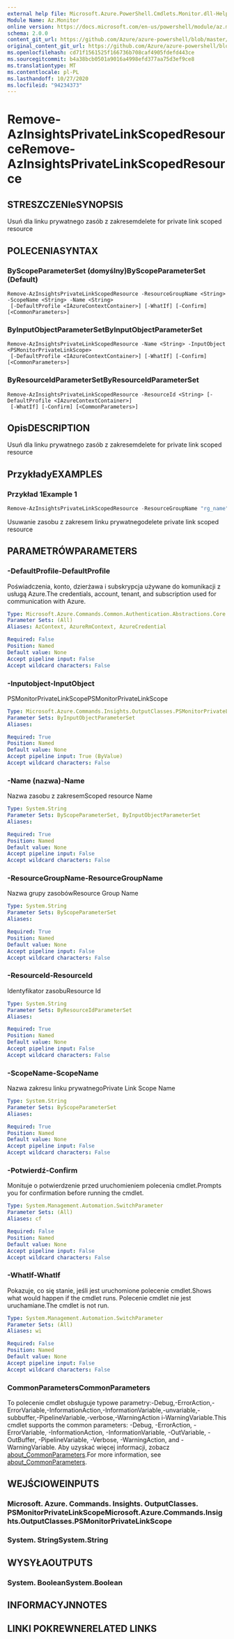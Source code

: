 ```yaml
---
external help file: Microsoft.Azure.PowerShell.Cmdlets.Monitor.dll-Help.xml
Module Name: Az.Monitor
online version: https://docs.microsoft.com/en-us/powershell/module/az.monitor/remove-azinsightsprivatelinkscopedresource
schema: 2.0.0
content_git_url: https://github.com/Azure/azure-powershell/blob/master/src/Monitor/Monitor/help/Remove-AzInsightsPrivateLinkScopedResource.md
original_content_git_url: https://github.com/Azure/azure-powershell/blob/master/src/Monitor/Monitor/help/Remove-AzInsightsPrivateLinkScopedResource.md
ms.openlocfilehash: cd71f1561525f166736b708caf4905fdefd443ce
ms.sourcegitcommit: b4a38bcb0501a9016a4998efd377aa75d3ef9ce8
ms.translationtype: MT
ms.contentlocale: pl-PL
ms.lasthandoff: 10/27/2020
ms.locfileid: "94234373"
---
```

# <span data-ttu-id="c579b-101">Remove-AzInsightsPrivateLinkScopedResource</span><span class="sxs-lookup"><span data-stu-id="c579b-101">Remove-AzInsightsPrivateLinkScopedResource</span></span>

## <span data-ttu-id="c579b-102">STRESZCZENIe</span><span class="sxs-lookup"><span data-stu-id="c579b-102">SYNOPSIS</span></span>
<span data-ttu-id="c579b-103">Usuń dla linku prywatnego zasób z zakresem</span><span class="sxs-lookup"><span data-stu-id="c579b-103">delete for private link scoped resource</span></span>

## <span data-ttu-id="c579b-104">POLECENIA</span><span class="sxs-lookup"><span data-stu-id="c579b-104">SYNTAX</span></span>

### <span data-ttu-id="c579b-105">ByScopeParameterSet (domyślny)</span><span class="sxs-lookup"><span data-stu-id="c579b-105">ByScopeParameterSet (Default)</span></span>
```
Remove-AzInsightsPrivateLinkScopedResource -ResourceGroupName <String> -ScopeName <String> -Name <String>
 [-DefaultProfile <IAzureContextContainer>] [-WhatIf] [-Confirm] [<CommonParameters>]
```

### <span data-ttu-id="c579b-106">ByInputObjectParameterSet</span><span class="sxs-lookup"><span data-stu-id="c579b-106">ByInputObjectParameterSet</span></span>
```
Remove-AzInsightsPrivateLinkScopedResource -Name <String> -InputObject <PSMonitorPrivateLinkScope>
 [-DefaultProfile <IAzureContextContainer>] [-WhatIf] [-Confirm] [<CommonParameters>]
```

### <span data-ttu-id="c579b-107">ByResourceIdParameterSet</span><span class="sxs-lookup"><span data-stu-id="c579b-107">ByResourceIdParameterSet</span></span>
```
Remove-AzInsightsPrivateLinkScopedResource -ResourceId <String> [-DefaultProfile <IAzureContextContainer>]
 [-WhatIf] [-Confirm] [<CommonParameters>]
```

## <span data-ttu-id="c579b-108">Opis</span><span class="sxs-lookup"><span data-stu-id="c579b-108">DESCRIPTION</span></span>
<span data-ttu-id="c579b-109">Usuń dla linku prywatnego zasób z zakresem</span><span class="sxs-lookup"><span data-stu-id="c579b-109">delete for private link scoped resource</span></span>

## <span data-ttu-id="c579b-110">Przykłady</span><span class="sxs-lookup"><span data-stu-id="c579b-110">EXAMPLES</span></span>

### <span data-ttu-id="c579b-111">Przykład 1</span><span class="sxs-lookup"><span data-stu-id="c579b-111">Example 1</span></span>
```powershell
Remove-AzInsightsPrivateLinkScopedResource -ResourceGroupName "rg_name" -ScopeName "scope_name" -Name "scoped_resource_name"
```

<span data-ttu-id="c579b-112">Usuwanie zasobu z zakresem linku prywatnego</span><span class="sxs-lookup"><span data-stu-id="c579b-112">delete private link scoped resource</span></span>

## <span data-ttu-id="c579b-113">PARAMETRÓW</span><span class="sxs-lookup"><span data-stu-id="c579b-113">PARAMETERS</span></span>

### <span data-ttu-id="c579b-114">-DefaultProfile</span><span class="sxs-lookup"><span data-stu-id="c579b-114">-DefaultProfile</span></span>
<span data-ttu-id="c579b-115">Poświadczenia, konto, dzierżawa i subskrypcja używane do komunikacji z usługą Azure.</span><span class="sxs-lookup"><span data-stu-id="c579b-115">The credentials, account, tenant, and subscription used for communication with Azure.</span></span>

```yaml
Type: Microsoft.Azure.Commands.Common.Authentication.Abstractions.Core.IAzureContextContainer
Parameter Sets: (All)
Aliases: AzContext, AzureRmContext, AzureCredential

Required: False
Position: Named
Default value: None
Accept pipeline input: False
Accept wildcard characters: False
```

### <span data-ttu-id="c579b-116">-Inputobject</span><span class="sxs-lookup"><span data-stu-id="c579b-116">-InputObject</span></span>
<span data-ttu-id="c579b-117">PSMonitorPrivateLinkScope</span><span class="sxs-lookup"><span data-stu-id="c579b-117">PSMonitorPrivateLinkScope</span></span>

```yaml
Type: Microsoft.Azure.Commands.Insights.OutputClasses.PSMonitorPrivateLinkScope
Parameter Sets: ByInputObjectParameterSet
Aliases:

Required: True
Position: Named
Default value: None
Accept pipeline input: True (ByValue)
Accept wildcard characters: False
```

### <span data-ttu-id="c579b-118">-Name (nazwa)</span><span class="sxs-lookup"><span data-stu-id="c579b-118">-Name</span></span>
<span data-ttu-id="c579b-119">Nazwa zasobu z zakresem</span><span class="sxs-lookup"><span data-stu-id="c579b-119">Scoped resource Name</span></span>

```yaml
Type: System.String
Parameter Sets: ByScopeParameterSet, ByInputObjectParameterSet
Aliases:

Required: True
Position: Named
Default value: None
Accept pipeline input: False
Accept wildcard characters: False
```

### <span data-ttu-id="c579b-120">-ResourceGroupName</span><span class="sxs-lookup"><span data-stu-id="c579b-120">-ResourceGroupName</span></span>
<span data-ttu-id="c579b-121">Nazwa grupy zasobów</span><span class="sxs-lookup"><span data-stu-id="c579b-121">Resource Group Name</span></span>

```yaml
Type: System.String
Parameter Sets: ByScopeParameterSet
Aliases:

Required: True
Position: Named
Default value: None
Accept pipeline input: False
Accept wildcard characters: False
```

### <span data-ttu-id="c579b-122">-ResourceId</span><span class="sxs-lookup"><span data-stu-id="c579b-122">-ResourceId</span></span>
<span data-ttu-id="c579b-123">Identyfikator zasobu</span><span class="sxs-lookup"><span data-stu-id="c579b-123">Resource Id</span></span>

```yaml
Type: System.String
Parameter Sets: ByResourceIdParameterSet
Aliases:

Required: True
Position: Named
Default value: None
Accept pipeline input: False
Accept wildcard characters: False
```

### <span data-ttu-id="c579b-124">-ScopeName</span><span class="sxs-lookup"><span data-stu-id="c579b-124">-ScopeName</span></span>
<span data-ttu-id="c579b-125">Nazwa zakresu linku prywatnego</span><span class="sxs-lookup"><span data-stu-id="c579b-125">Private Link Scope Name</span></span>

```yaml
Type: System.String
Parameter Sets: ByScopeParameterSet
Aliases:

Required: True
Position: Named
Default value: None
Accept pipeline input: False
Accept wildcard characters: False
```

### <span data-ttu-id="c579b-126">-Potwierdź</span><span class="sxs-lookup"><span data-stu-id="c579b-126">-Confirm</span></span>
<span data-ttu-id="c579b-127">Monituje o potwierdzenie przed uruchomieniem polecenia cmdlet.</span><span class="sxs-lookup"><span data-stu-id="c579b-127">Prompts you for confirmation before running the cmdlet.</span></span>

```yaml
Type: System.Management.Automation.SwitchParameter
Parameter Sets: (All)
Aliases: cf

Required: False
Position: Named
Default value: None
Accept pipeline input: False
Accept wildcard characters: False
```

### <span data-ttu-id="c579b-128">-WhatIf</span><span class="sxs-lookup"><span data-stu-id="c579b-128">-WhatIf</span></span>
<span data-ttu-id="c579b-129">Pokazuje, co się stanie, jeśli jest uruchomione polecenie cmdlet.</span><span class="sxs-lookup"><span data-stu-id="c579b-129">Shows what would happen if the cmdlet runs.</span></span>
<span data-ttu-id="c579b-130">Polecenie cmdlet nie jest uruchamiane.</span><span class="sxs-lookup"><span data-stu-id="c579b-130">The cmdlet is not run.</span></span>

```yaml
Type: System.Management.Automation.SwitchParameter
Parameter Sets: (All)
Aliases: wi

Required: False
Position: Named
Default value: None
Accept pipeline input: False
Accept wildcard characters: False
```

### <span data-ttu-id="c579b-131">CommonParameters</span><span class="sxs-lookup"><span data-stu-id="c579b-131">CommonParameters</span></span>
<span data-ttu-id="c579b-132">To polecenie cmdlet obsługuje typowe parametry:-Debug,-ErrorAction,-ErrorVariable,-InformationAction,-InformationVariable,-unvariable,-subbuffer,-PipelineVariable,-verbose,-WarningAction i-WarningVariable.</span><span class="sxs-lookup"><span data-stu-id="c579b-132">This cmdlet supports the common parameters: -Debug, -ErrorAction, -ErrorVariable, -InformationAction, -InformationVariable, -OutVariable, -OutBuffer, -PipelineVariable, -Verbose, -WarningAction, and -WarningVariable.</span></span> <span data-ttu-id="c579b-133">Aby uzyskać więcej informacji, zobacz [about_CommonParameters](http://go.microsoft.com/fwlink/?LinkID=113216).</span><span class="sxs-lookup"><span data-stu-id="c579b-133">For more information, see [about_CommonParameters](http://go.microsoft.com/fwlink/?LinkID=113216).</span></span>

## <span data-ttu-id="c579b-134">WEJŚCIOWE</span><span class="sxs-lookup"><span data-stu-id="c579b-134">INPUTS</span></span>

### <span data-ttu-id="c579b-135">Microsoft. Azure. Commands. Insights. OutputClasses. PSMonitorPrivateLinkScope</span><span class="sxs-lookup"><span data-stu-id="c579b-135">Microsoft.Azure.Commands.Insights.OutputClasses.PSMonitorPrivateLinkScope</span></span>

### <span data-ttu-id="c579b-136">System. String</span><span class="sxs-lookup"><span data-stu-id="c579b-136">System.String</span></span>

## <span data-ttu-id="c579b-137">WYSYŁA</span><span class="sxs-lookup"><span data-stu-id="c579b-137">OUTPUTS</span></span>

### <span data-ttu-id="c579b-138">System. Boolean</span><span class="sxs-lookup"><span data-stu-id="c579b-138">System.Boolean</span></span>

## <span data-ttu-id="c579b-139">INFORMACYJN</span><span class="sxs-lookup"><span data-stu-id="c579b-139">NOTES</span></span>

## <span data-ttu-id="c579b-140">LINKI POKREWNE</span><span class="sxs-lookup"><span data-stu-id="c579b-140">RELATED LINKS</span></span>

